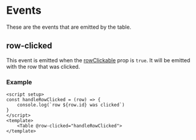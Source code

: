 # Events

These are the events that are emitted by the table.

## row-clicked

This event is emitted when the [rowClickable](/props.html#rowclickable) prop is `true`. It will be emitted with the row that was clicked.

### Example

```vue
<script setup>
const handleRowClicked = (row) => {
    console.log(`row ${row.id} was clicked`)
}
</script>
<template>
    <Table @row-clicked="handleRowClicked">
</template>
```
